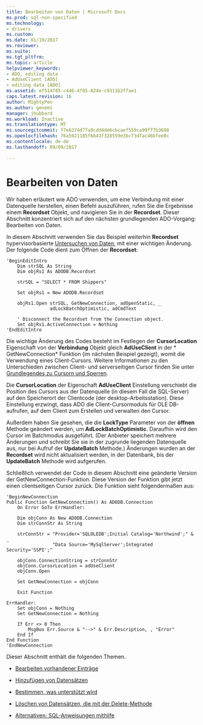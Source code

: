 ```yaml
---
title: Bearbeiten von Daten | Microsoft Docs
ms.prod: sql-non-specified
ms.technology:
- drivers
ms.custom: 
ms.date: 01/19/2017
ms.reviewer: 
ms.suite: 
ms.tgt_pltfrm: 
ms.topic: article
helpviewer_keywords:
- ADO, editing data
- AdUseClient [ADO]
- editing data [ADO]
ms.assetid: ef514f85-c446-4f05-824e-c9313b2ffae1
caps.latest.revision: 16
author: MightyPen
ms.author: genemi
manager: jhubbard
ms.workload: Inactive
ms.translationtype: MT
ms.sourcegitcommit: f7e6274d77a9cdd4de6cbcaef559ca99f77b3608
ms.openlocfilehash: 76a5921185f6643f328559e3bc73dfac46bfee0c
ms.contentlocale: de-de
ms.lasthandoff: 09/09/2017

---
```

# <a name="editing-data"></a>Bearbeiten von Daten
Wir haben erläutert wie ADO verwenden, um eine Verbindung mit einer Datenquelle herstellen, einen Befehl auszuführen, rufen Sie die Ergebnisse einem **Recordset** Objekt, und navigieren Sie in der **Recordset**. Dieser Abschnitt konzentriert sich auf den nächsten grundlegenden ADO-Vorgang: Bearbeiten von Daten.  
  
 In diesem Abschnitt verwenden Sie das Beispiel weiterhin **Recordset** hypervisorbasierte [Untersuchen von Daten](../../../ado/guide/data/examining-data.md), mit einer wichtigen Änderung. Der folgende Code dient zum Öffnen der **Recordset**:  
  
```  
'BeginEditIntro  
    Dim strSQL As String  
    Dim objRs1 As ADODB.Recordset  
  
    strSQL = "SELECT * FROM Shippers"  
  
    Set objRs1 = New ADODB.Recordset  
  
    objRs1.Open strSQL, GetNewConnection, adOpenStatic, _  
                adLockBatchOptimistic, adCmdText  
  
    ' Disconnect the Recordset from the Connection object.  
    Set objRs1.ActiveConnection = Nothing  
'EndEditIntro  
```  
  
 Die wichtige Änderung des Codes besteht im Festlegen der **CursorLocation** Eigenschaft von der **Verbindung** Objekt gleich **AdUseClient** in der * GetNewConnection* Funktion (im nächsten Beispiel gezeigt), womit die Verwendung eines Client-Cursors. Weitere Informationen zu den Unterschieden zwischen Client- und serverseitigen Cursor finden Sie unter [Grundlegendes zu Cursorn und Sperren](../../../ado/guide/data/understanding-cursors-and-locks.md).  
  
 Die **CursorLocation** der Eigenschaft **AdUseClient** Einstellung verschiebt die Position des Cursors aus der Datenquelle (in diesem Fall die SQL-Server) auf den Speicherort der Clientcode (der desktop-Arbeitsstation). Diese Einstellung erzwingt, dass ADO die Client-Cursormoduls für OLE DB-aufrufen, auf dem Client zum Erstellen und verwalten den Cursor.  
  
 Außerdem haben Sie gesehen, die die **LockType** Parameter von der **öffnen** Methode geändert werden, um **AdLockBatchOptimistic**. Daraufhin wird den Cursor im Batchmodus ausgeführt. (Der Anbieter speichert mehrere Änderungen und schreibt Sie sie in der zugrunde liegenden Datenquelle aus, nur bei Aufruf der **UpdateBatch** Methode.) Änderungen wurden an der **Recordset** wird nicht aktualisiert werden, in der Datenbank, bis der **UpdateBatch** Methode wird aufgerufen.  
  
 Schließlich verwendet der Code in diesem Abschnitt eine geänderte Version der GetNewConnection-Funktion. Diese Version der Funktion gibt jetzt einen clientseitigen Cursor zurück. Die Funktion sieht folgendermaßen aus:  
  
```  
'BeginNewConnection  
Public Function GetNewConnection() As ADODB.Connection  
    On Error GoTo ErrHandler:  
  
    Dim objConn As New ADODB.Connection  
    Dim strConnStr As String  
  
    strConnStr = "Provider='SQLOLEDB';Initial Catalog='Northwind';" & _  
                 "Data Source='MySqlServer';Integrated Security='SSPI';"  
  
    objConn.ConnectionString = strConnStr  
    objConn.CursorLocation = adUseClient  
    objConn.Open  
  
    Set GetNewConnection = objConn  
  
    Exit Function  
  
ErrHandler:  
    Set objConn = Nothing  
    Set GetNewConnection = Nothing  
  
    If Err <> 0 Then  
        MsgBox Err.Source & "-->" & Err.Description, , "Error"  
    End If  
End Function  
'EndNewConnection  
```  
  
 Dieser Abschnitt enthält die folgenden Themen.  
  
-   [Bearbeiten vorhandener Einträge](../../../ado/guide/data/editing-existing-records.md)  
  
-   [Hinzufügen von Datensätzen](../../../ado/guide/data/adding-records.md)  
  
-   [Bestimmen, was unterstützt wird](../../../ado/guide/data/determining-what-is-supported.md)  
  
-   [Löschen von Datensätzen, die mit der Delete-Methode](../../../ado/guide/data/deleting-records-using-the-delete-method.md)  
  
-   [Alternativen: SQL-Anweisungen mithilfe](../../../ado/guide/data/alternatives-using-sql-statements.md)

